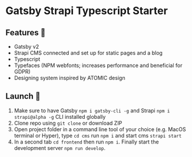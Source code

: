 # Gatsby Strapi Typescript Starter

## Features :wrench:

- Gatsby v2
- Strapi CMS connected and set up for static pages and a blog
- Typescript
- Typefaces (NPM webfonts; increases performance and beneficial for GDPR)
- Designing system inspired by ATOMIC design

## Launch :rocket:

1. Make sure to have Gatsby `npm i gatsby-cli -g` and Strapi `npm i strapi@alpha -g` CLI installed globally
2. Clone repo using `git clone` or download ZIP
3. Open project folder in a command line tool of your choice (e.g. MacOS terminal or Hyper), type `cd cms` run `npm i` and start cms `strapi start`
4. In a second tab `cd frontend` then run `npm i`. Finally start the development server `npm run develop`.
